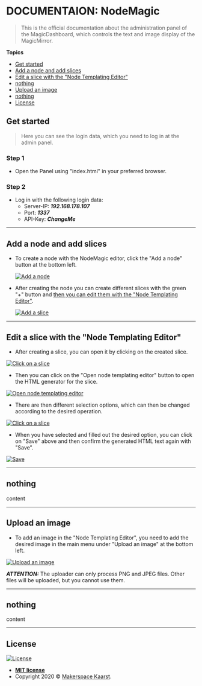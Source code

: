 # DOCUMENTAION: NodeMagic

> This is the official documentation about the administration panel of the MagicDashboard, which controls the text and image display of the MagicMirror.

**Topics**

- [Get started](https://github.com/makerspace-kaarst/magicdashboard/blob/master/RemoteAdmin/NodeMagic/DOCUMENTATION.md#get-started)
- [Add a node and add slices](https://github.com/makerspace-kaarst/magicdashboard/blob/master/RemoteAdmin/NodeMagic/DOCUMENTATION.md#add-a-node-and-add-slices)
- [Edit a slice with the "Node Templating Editor"](https://github.com/makerspace-kaarst/magicdashboard/blob/master/RemoteAdmin/NodeMagic/DOCUMENTATION.md#edit-a-slice-with-the-node-templating-editor)
- [nothing](https://github.com/makerspace-kaarst/magicdashboard/blob/master/RemoteAdmin/NodeMagic/DOCUMENTATION.md#nothing)
- [Upload an image](https://github.com/makerspace-kaarst/magicdashboard/blob/master/RemoteAdmin/NodeMagic/DOCUMENTATION.md#upload-an-image)
- [nothing](https://github.com/makerspace-kaarst/magicdashboard/blob/master/RemoteAdmin/NodeMagic/DOCUMENTATION.md#nothing-1)
- [License](https://github.com/makerspace-kaarst/magicdashboard/blob/master/RemoteAdmin/NodeMagic/DOCUMENTATION.md#license)

## Get started

> Here you can see the login data, which you need to log in at the admin panel.

### Step 1

- Open the Panel using "index.html" in your preferred browser.

### Step 2

- Log in with the following login data:
  - Server-IP: ***192.168.178.107***
  - Port: ***1337***
  - API-Key: ***ChangeMe***

---

## Add a node and add slices

- To create a node with the NodeMagic editor, click the "Add a node" button at the bottom left.

  <a href="http://makerspace.jh220.de"><img src="https://github.com/makerspace-kaarst/magicdashboard/blob/master/RemoteAdmin/NodeMagic/DOCUMENTATION_files/add_a_node.png" title="Add a node" alt="Add a node"></a>

- After creating the node you can create different slices with the green "+" button and [then you can edit them with the "Node Templating Editor"](https://github.com/makerspace-kaarst/magicdashboard/blob/master/RemoteAdmin/NodeMagic/DOCUMENTATION.md#L1).

  <a href="http://makerspace.jh220.de"><img src="https://github.com/makerspace-kaarst/magicdashboard/blob/master/RemoteAdmin/NodeMagic/DOCUMENTATION_files/add_a_slice.png" title="Add a slice" alt="Add a slice"></a>

---

## Edit a slice with the "Node Templating Editor"

- After creating a slice, you can open it by clicking on the created slice.

<a href="http://makerspace.jh220.de"><img src="https://github.com/makerspace-kaarst/magicdashboard/blob/master/RemoteAdmin/NodeMagic/DOCUMENTATION_files/click_on_a_slice.png" title="Click on a slice" alt="Click on a slice"></a>

- Then you can click on the "Open node templating editor" button to open the HTML generator for the slice.

<a href="http://makerspace.jh220.de"><img src="https://github.com/makerspace-kaarst/magicdashboard/blob/master/RemoteAdmin/NodeMagic/DOCUMENTATION_files/open_node_templating_editor.png" title="Open node templating editor" alt="Open node templating editor"></a>

- There are then different selection options, which can then be changed according to the desired operation.

<a href="http://makerspace.jh220.de"><img src="https://github.com/makerspace-kaarst/magicdashboard/blob/master/RemoteAdmin/NodeMagic/DOCUMENTATION_files/click_on_a_slice.png" title="Click on a slice" alt="Click on a slice"></a>

- When you have selected and filled out the desired option, you can click on "Save" above and then confirm the generated HTML text again with "Save".

<a href="http://makerspace.jh220.de"><img src="https://github.com/makerspace-kaarst/magicdashboard/blob/master/RemoteAdmin/NodeMagic/DOCUMENTATION_files/save.png" title="Save" alt="Save"></a>

---

## nothing

content

---

## Upload an image

- To add an image in the "Node Templating Editor", you need to add the desired image in the main menu under "Upload an image" at the bottom left.

<a href="http://makerspace.jh220.de"><img src="https://github.com/makerspace-kaarst/magicdashboard/blob/master/RemoteAdmin/NodeMagic/DOCUMENTATION_files/upload_an_image.png" title="Upload an image" alt="Upload an image"></a>

***ATTENTION:*** The uploader can only process PNG and JPEG files. Other files will be uploaded, but you cannot use them.

---

## nothing

content

---

## License

[![License](http://img.shields.io/:license-mit-blue.svg?style=flat-square)](http://badges.mit-license.org)

- **[MIT license](http://opensource.org/licenses/mit-license.php)**
- Copyright 2020 © <a href="http://makerspace.jh220.de" target="_blank">Makerspace Kaarst</a>.
